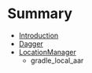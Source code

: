 # Summary

* [Introduction](README.md)
* [Dagger](chapter1.md)
* [LocationManager](locationmanager.md)
   * gradle_local_aar

